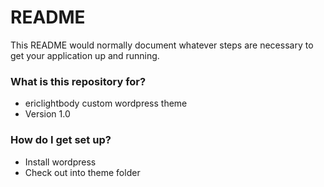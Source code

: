 # README #

This README would normally document whatever steps are necessary to get your application up and running.

### What is this repository for? ###

* ericlightbody custom wordpress theme
* Version 1.0

### How do I get set up? ###
- Install wordpress
- Check out into theme folder
